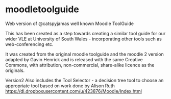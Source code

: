 # moodletoolguide
Web version of @catspyjamas well known Moodle ToolGuide

This has been created as a step towards creating a similar tool guide
for our wider VLE at University of South Wales - incorporating other
tools such as web-conferencing etc.

It was created from the original moodle toolguide and the moodle 2
version adapted by Gavin Henrick and is released with the same Creative
Commons, with attribution, non-commercial, share-alike licence as the
originals.

Version2
Also includes the Tool Selector - a decision tree tool to choose an
appropriate tool based on work done by Alison Ruth
https://dl.dropboxusercontent.com/u/423876/Moodle/Index.html 
